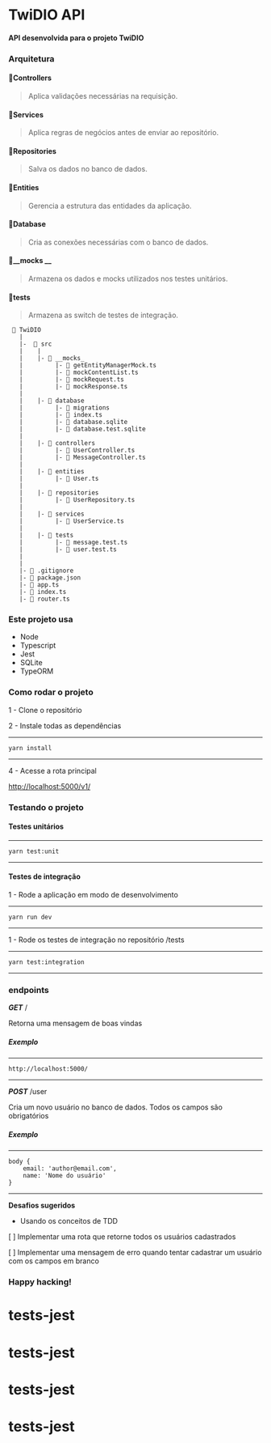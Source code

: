 # TwiDIO API

#### API desenvolvida para o projeto TwiDIO

### Arquitetura

#### 📂Controllers
> Aplica validações necessárias na requisição.
#### 📂Services
> Aplica regras de negócios antes de enviar ao repositório.
#### 📂Repositories
> Salva os dados no banco de dados.
#### 📂Entities
> Gerencia a estrutura das entidades da aplicação.
#### 📂Database
> Cria as conexões necessárias com o banco de dados.

#### 📂__mocks __
> Armazena os dados e mocks utilizados nos testes unitários.
#### 📂tests
> Armazena as switch de testes de integração.

```
 📁 TwiDIO
   |
   |-  📁 src
   |    |
   |    |- 📁 __mocks_
   |         |- 📄 getEntityManagerMock.ts
   |         |- 📄 mockContentList.ts
   |         |- 📄 mockRequest.ts
   |         |- 📄 mockResponse.ts
   |
   |    |- 📁 database
   |         |- 📁 migrations
   |         |- 📄 index.ts
   |         |- 📄 database.sqlite
   |         |- 📄 database.test.sqlite
   |
   |    |- 📁 controllers
   |         |- 📄 UserController.ts
   |         |- 📄 MessageController.ts
   |
   |    |- 📁 entities
   |         |- 📄 User.ts
   |
   |    |- 📁 repositories
   |         |- 📄 UserRepository.ts
   |
   |    |- 📁 services
   |         |- 📄 UserService.ts
   |
   |    |- 📁 tests
   |         |- 📄 message.test.ts
   |         |- 📄 user.test.ts
   |
   |
   |- 📄 .gitignore
   |- 📄 package.json
   |- 📄 app.ts
   |- 📄 index.ts
   |- 📄 router.ts

```

### Este projeto usa
- Node
- Typescript
- Jest
- SQLite
- TypeORM

### Como rodar o projeto

1 - Clone o repositório

2 - Instale todas as dependências

---
    yarn install
---

4 - Acesse a rota principal

<http://localhost:5000/v1/>

### Testando o projeto

#### Testes unitários

---
    yarn test:unit
---

#### Testes de integração

1 - Rode a aplicação em modo de desenvolvimento

---
    yarn run dev
---

1 - Rode os testes de integração no repositório /tests

---
    yarn test:integration
---

### endpoints

**_GET_** /

Retorna uma mensagem de boas vindas

##### Exemplo

---
    http://localhost:5000/
---

**_POST_** /user 

Cria um novo usuário no banco de dados. Todos os campos são obrigatórios

##### Exemplo

---
    body {
        email: 'author@email.com',
        name: 'Nome do usuário'
    }
---

**Desafios sugeridos**

- Usando os conceitos de TDD

[ ] Implementar uma rota que retorne todos os usuários cadastrados

[ ] Implementar uma mensagem de erro quando tentar cadastrar um usuário com os campos em branco

### Happy hacking!
# tests-jest
# tests-jest
# tests-jest
# tests-jest
